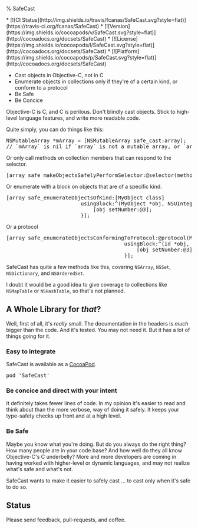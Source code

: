 % SafeCast
<a href="https://github.com/fcanas/SafeCast" target="_blank" class="social-github"></a>

<div class="none"></div>
* [![CI Status](http://img.shields.io/travis/fcanas/SafeCast.svg?style=flat)](https://travis-ci.org/fcanas/SafeCast)
* [![Version](https://img.shields.io/cocoapods/v/SafeCast.svg?style=flat)](http://cocoadocs.org/docsets/SafeCast)
* [![License](https://img.shields.io/cocoapods/l/SafeCast.svg?style=flat)](http://cocoadocs.org/docsets/SafeCast)
* [![Platform](https://img.shields.io/cocoapods/p/SafeCast.svg?style=flat)](http://cocoadocs.org/docsets/SafeCast)

* Cast objects in Objective-C, not in C
* Enumerate objects in collections only if they're of a certain kind, or conform to a protocol
* Be Safe
* Be Concice

Objective-C is C, and C is perilous. Don't blindly cast objects. Stick to high-level language features, and write more readable code.

Quite simply, you can do things like this:

<pre>
NSMutableArray *mArray = [NSMutableArray safe_cast:array];
// `mArray` is nil if `array` is not a mutable array, or `array` if it is.
</pre>

Or only call methods on collection members that can respond to the selector.

<pre>
[array safe_makeObjectsSafelyPerformSelector:@selector(method)];
</pre>

Or enumerate with a block on objects that are of a specific kind.

<pre>
[array safe_enumerateObjectsOfKind:[MyObject class]
                        usingBlock:^(MyObject *obj, NSUInteger idx, BOOL *stop) {
                            [obj setNumber:@3];
                        }];
</pre>

Or a protocol

<pre>
[array safe_enumerateObjectsConformingToProtocol:@protocol(MyProtocol)
                                      usingBlock:^(id<MyProtocol> *obj, NSUInteger idx, BOOL *stop) {
                                          [obj setNumber:@3];
                                      }];
</pre>

SafeCast has quite a few methods like this, covering `NSArray`, `NSSet`, `NSDictionary`, and `NSOrderedSet`.

I doubt it would be a good idea to give coverage to collections like `NSMapTable` or `NSHashTable`, so that's not planned.

## A Whole Library for _that_?

Well, first of all, it's _really_ small. The documentation in the headers is _much_ bigger than the code. And it's tested. You may not need it. But it has a lot of things going for it.

### Easy to integrate

SafeCast is available as a [CocoaPod](http://guides.cocoapods.org/using/getting-started.html).

<pre>
pod 'SafeCast'
</pre>

### Be concice and direct with your intent

It definitely takes fewer lines of code. In my opinion it's easier to read and think about than the more verbose, way of doing it safely. It keeps your type-safety checks up front and at a high level.

### Be Safe

Maybe you know what you're doing. But do you always do the right thing? How many people are in your code base? And how well do they all know Objective-C's C underbelly? More and more developers are coming in having worked with higher-level or dynamic languages, and may not realize what's safe and what's not.

SafeCast wants to make it easier to safely cast ... to cast only when it's safe to do so.

## Status

Please send feedback, pull-requests, and coffee.
